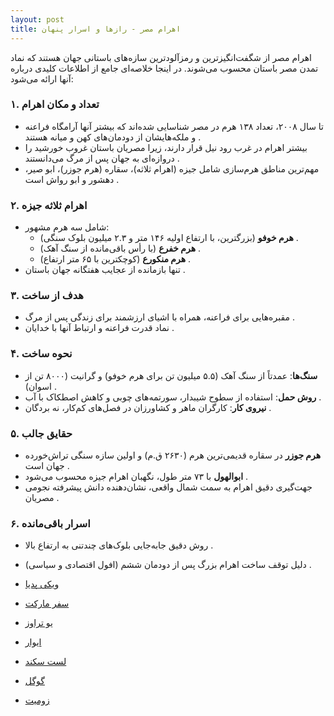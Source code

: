 ```yaml
---
layout: post
title: اهرام مصر - رازها و اسرار پنهان
---
```


 اهرام مصر از شگفت‌انگیزترین و رمزآلودترین سازه‌های باستانی جهان هستند که نماد تمدن مصر باستان محسوب می‌شوند. در اینجا خلاصه‌ای جامع از اطلاعات کلیدی درباره آنها ارائه می‌شود:

### ۱. **تعداد و مکان اهرام**
- تا سال ۲۰۰۸، تعداد ۱۳۸ هرم در مصر شناسایی شده‌اند که بیشتر آنها آرامگاه فراعنه و ملکه‌هایشان از دودمان‌های کهن و میانه هستند .
- بیشتر اهرام در غرب رود نیل قرار دارند، زیرا مصریان باستان غروب خورشید را دروازه‌ای به جهان پس از مرگ می‌دانستند .
- مهم‌ترین مناطق هرم‌سازی شامل جیزه (اهرام ثلاثه)، سقاره (هرم جوزر)، ابو صیر، دهشور و ابو رواش است .

### ۲. **اهرام ثلاثه جیزه**
- شامل سه هرم مشهور: 
  - **هرم خوفو** (بزرگترین، با ارتفاع اولیه ۱۴۶ متر و ۲.۳ میلیون بلوک سنگی) .
  - **هرم خفرع** (با رأس باقی‌مانده از سنگ آهک) .
  - **هرم منکورع** (کوچکترین با ۶۵ متر ارتفاع) .
- تنها بازمانده از عجایب هفتگانه جهان باستان .

### ۳. **هدف از ساخت**
- مقبره‌هایی برای فراعنه، همراه با اشیای ارزشمند برای زندگی پس از مرگ .
- نماد قدرت فراعنه و ارتباط آنها با خدایان .

### ۴. **نحوه ساخت**
- **سنگ‌ها**: عمدتاً از سنگ آهک (۵.۵ میلیون تن برای هرم خوفو) و گرانیت (۸۰۰۰ تن از اسوان) .
- **روش حمل**: استفاده از سطوح شیبدار، سورتمه‌های چوبی و کاهش اصطکاک با آب .
- **نیروی کار**: کارگران ماهر و کشاورزان در فصل‌های کم‌کار، نه بردگان .

### ۵. **حقایق جالب**
- **هرم جوزر** در سقاره قدیمی‌ترین هرم (۲۶۳۰ ق.م) و اولین سازه سنگی تراش‌خورده جهان است .
- **ابوالهول** با ۷۳ متر طول، نگهبان اهرام جیزه محسوب می‌شود .
- جهت‌گیری دقیق اهرام به سمت شمال واقعی، نشان‌دهنده دانش پیشرفته نجومی مصریان .

### ۶. **اسرار باقی‌مانده**
- روش دقیق جابه‌جایی بلوک‌های چندتنی به ارتفاع بالا .
- دلیل توقف ساخت اهرام بزرگ پس از دودمان ششم (افول اقتصادی و سیاسی) .

- [ویکی پدیا](https://fa.m.wikipedia.org/wiki/%D8%A7%D9%87%D8%B1%D8%A7%D9%85_%D9%85%D8%B5%D8%B1)
- [سفر مارکت](https://safarmarket.com/blog/egypt-pyramids)
- [یو تراوز](https://utravs.com/umag/World-Attractions/Everything-about-giza-necropolis)
- [ایوار](https://www.eavar.com/blog/2024/10/7/163095/egyptian-pyramids/)
- [لست سکند](https://lastsecond.ir/blog/7082-4500-year-old-ramp-egypt)
- [گوگل](https://www.google.com/intl/fa/maps/about/behind-the-scenes/streetview/treks/pyramids-of-giza/)
- [زومیت](https://www.zoomg.ir/zoomg-family/345278-egyptian-pyramids-ancient-masonry-structures/)
